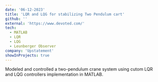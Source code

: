 ```yaml
---
date: '06-12-2023'
title: 'LQR and LQG for stabilizing Two Pendulum cart'
github: ''
external: 'https://www.devoted.com/'
tech:
  - MATLAB
  - LQR
  - LQG
  - Leunberger Observer
company: 'Upstatement'
showInProjects: true
---
```


Modeled and controlled a two-pendulum crane system using cutom LQR and LQG controllers implementation in MATLAB.
